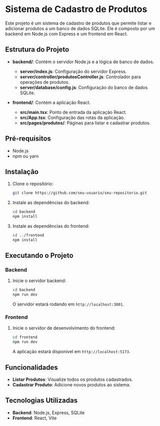 # Sistema de Cadastro de Produtos

Este projeto é um sistema de cadastro de produtos que permite listar e adicionar produtos a um banco de dados SQLite. Ele é composto por um backend em Node.js com Express e um frontend em React.

## Estrutura do Projeto

- **backend/**: Contém o servidor Node.js e a lógica de banco de dados.
  - **server/index.js**: Configuração do servidor Express.
  - **server/controller/produtosController.js**: Controlador para operações de produtos.
  - **server/database/config.js**: Configuração do banco de dados SQLite.

- **frontend/**: Contém a aplicação React.
  - **src/main.tsx**: Ponto de entrada da aplicação React.
  - **src/App.tsx**: Configuração das rotas da aplicação.
  - **src/pages/produtos/**: Páginas para listar e cadastrar produtos.

## Pré-requisitos

- Node.js
- npm ou yarn

## Instalação

1. Clone o repositório:

   ```bash
   git clone https://github.com/seu-usuario/seu-repositorio.git
   ```

2. Instale as dependências do backend:

   ```bash
   cd backend
   npm install
   ```

3. Instale as dependências do frontend:

   ```bash
   cd ../frontend
   npm install
   ```

## Executando o Projeto

### Backend

1. Inicie o servidor backend:

   ```bash
   cd backend
   npm run dev
   ```

   O servidor estará rodando em `http://localhost:3001`.

### Frontend

1. Inicie o servidor de desenvolvimento do frontend:

   ```bash
   cd frontend
   npm run dev
   ```

   A aplicação estará disponível em `http://localhost:5173`.

## Funcionalidades

- **Listar Produtos**: Visualize todos os produtos cadastrados.
- **Cadastrar Produto**: Adicione novos produtos ao sistema.

## Tecnologias Utilizadas

- **Backend**: Node.js, Express, SQLite
- **Frontend**: React, Vite



